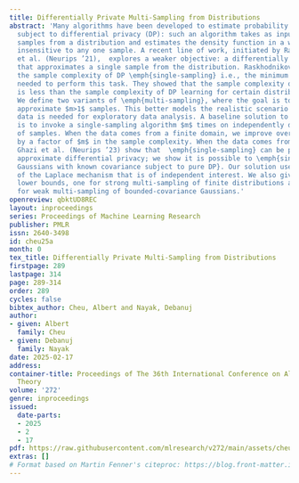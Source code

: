 ```yaml
---
title: Differentially Private Multi-Sampling from Distributions
abstract: 'Many algorithms have been developed to estimate probability distributions
  subject to differential privacy (DP): such an algorithm takes as input independent
  samples from a distribution and estimates the density function in a way that is
  insensitive to any one sample. A recent line of work, initiated by Raskhodnikova
  et al. (Neurips ’21),  explores a weaker objective: a differentially private algorithm
  that approximates a single sample from the distribution. Raskhodnikova et al. studied
  the sample complexity of DP \emph{single-sampling} i.e., the minimum number of samples
  needed to perform this task. They showed that the sample complexity of DP single-sampling
  is less than the sample complexity of DP learning for certain distribution classes.
  We define two variants of \emph{multi-sampling}, where the goal is to privately
  approximate $m>1$ samples. This better models the realistic scenario where synthetic
  data is needed for exploratory data analysis. A baseline solution to \emph{multi-sampling}
  is to invoke a single-sampling algorithm $m$ times on independently drawn datasets
  of samples. When the data comes from a finite domain, we improve over the baseline
  by a factor of $m$ in the sample complexity. When the data comes from a Gaussian,
  Ghazi et al. (Neurips ’23) show that  \emph{single-sampling} can be performed under
  approximate differential privacy; we show it is possible to \emph{single- and multi-sample
  Gaussians with known covariance subject to pure DP}. Our solution uses a variant
  of the Laplace mechanism that is of independent interest. We also give sample complexity
  lower bounds, one for strong multi-sampling of finite distributions and another
  for weak multi-sampling of bounded-covariance Gaussians.'
openreview: qbktUD8REC
layout: inproceedings
series: Proceedings of Machine Learning Research
publisher: PMLR
issn: 2640-3498
id: cheu25a
month: 0
tex_title: Differentially Private Multi-Sampling from Distributions
firstpage: 289
lastpage: 314
page: 289-314
order: 289
cycles: false
bibtex_author: Cheu, Albert and Nayak, Debanuj
author:
- given: Albert
  family: Cheu
- given: Debanuj
  family: Nayak
date: 2025-02-17
address:
container-title: Proceedings of The 36th International Conference on Algorithmic Learning
  Theory
volume: '272'
genre: inproceedings
issued:
  date-parts:
  - 2025
  - 2
  - 17
pdf: https://raw.githubusercontent.com/mlresearch/v272/main/assets/cheu25a/cheu25a.pdf
extras: []
# Format based on Martin Fenner's citeproc: https://blog.front-matter.io/posts/citeproc-yaml-for-bibliographies/
---
```

